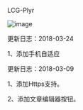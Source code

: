 LCG-Plyr

![image](http://wx3.sinaimg.cn/mw690/5eef6257gy1fd3of4ir9mg20b405wx6p.gif)


更新日志：2018-03-24

1、添加手机自适应


更新日志：2018-03-09

1、添加Https支持。

2、添加文章编辑器按钮。
